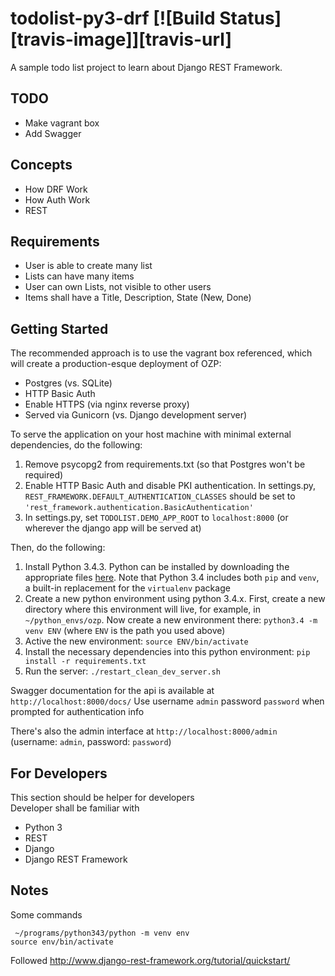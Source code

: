 # todolist-py3-drf     [![Build Status][travis-image]][travis-url]
A sample todo list project to learn about Django REST Framework.

## TODO
 - Make vagrant box
 - Add Swagger 

## Concepts
- How DRF Work
- How Auth Work 
- REST

## Requirements
 - User is able to create many list
 - Lists can have many items
 - User can own Lists, not visible to other users
 - Items shall have a Title, Description, State (New, Done)

## Getting Started
The recommended approach is to use the vagrant box referenced, which will create a production-esque deployment of OZP:
* Postgres (vs. SQLite)
* HTTP Basic Auth
* Enable HTTPS (via nginx reverse proxy)
* Served via Gunicorn (vs. Django development server)

To serve the application on your host machine with minimal external dependencies, do the following:

1. Remove psycopg2 from requirements.txt (so that Postgres won't be required)
2. Enable HTTP Basic Auth and disable PKI authentication. In settings.py,
`REST_FRAMEWORK.DEFAULT_AUTHENTICATION_CLASSES` should be set to
`'rest_framework.authentication.BasicAuthentication'`
4. In settings.py, set `TODOLIST.DEMO_APP_ROOT` to `localhost:8000` (or wherever
the django app will be served at)

Then, do the following:
1. Install Python 3.4.3. Python can be installed by downloading the appropriate
	files [here](https://www.python.org/downloads/release/python-343/). Note
	that Python 3.4 includes both `pip` and `venv`, a built-in replacement
	for the `virtualenv` package
2. Create a new python environment using python 3.4.x. First, create a new
	directory where this environment will live, for example, in
	`~/python_envs/ozp`. Now create a new environment there:
	`python3.4 -m venv ENV` (where `ENV` is the path you used above)
3. Active the new environment: `source ENV/bin/activate`
4. Install the necessary dependencies into this python environment:
	`pip install -r requirements.txt`
5. Run the server: `./restart_clean_dev_server.sh`

Swagger documentation for the api is available at `http://localhost:8000/docs/`
Use username `admin` password `password` when prompted for authentication info

There's also the admin interface at `http://localhost:8000/admin`
(username: `admin`, password: `password`)

## For Developers
This section should be helper for developers    
Developer shall be familiar with
 - Python 3
 - REST
 - Django
 - Django REST Framework

## Notes
Some commands
````
 ~/programs/python343/python -m venv env    
source env/bin/activate
````

Followed http://www.django-rest-framework.org/tutorial/quickstart/    

 
